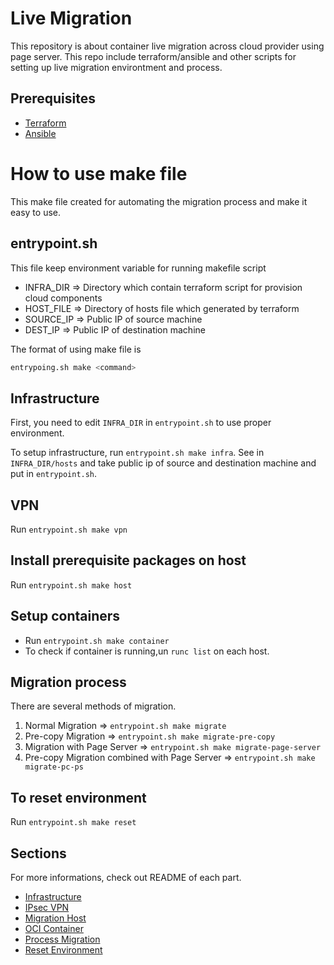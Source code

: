 # Live Migration
This repository is about container live migration across cloud provider using page server. This repo include terraform/ansible and other scripts for setting up live migration environtment and process.

## Prerequisites

- [Terraform](https://www.terraform.io/downloads.html)
- [Ansible](https://docs.ansible.com/ansible/latest/installation_guide/intro_installation.html)


# How to use make file
This make file created for automating the migration process and make it easy to use.
## entrypoint.sh
This file keep environment variable for running makefile script
- INFRA_DIR => Directory which contain terraform script for provision cloud components
- HOST_FILE => Directory of hosts file which generated by terraform
- SOURCE_IP => Public IP of source machine
- DEST_IP => Public IP of destination machine



The format of using make file is
```sh
entrypoing.sh make <command>
```

## Infrastructure
First, you need to edit `INFRA_DIR` in `entrypoint.sh` to use proper environment.

To setup infrastructure, run `entrypoint.sh make infra`. See in `INFRA_DIR/hosts` and take public ip of source and destination machine and put in `entrypoint.sh`.

## VPN
Run `entrypoint.sh make vpn`

## Install prerequisite packages on host
Run `entrypoint.sh make host`

## Setup containers
- Run `entrypoint.sh make container`
- To check if container is running,un `runc list` on each host.

## Migration process
There are several methods of migration.
1. Normal Migration => `entrypoint.sh make migrate`
2. Pre-copy Migration => `entrypoint.sh make migrate-pre-copy`
3. Migration with Page Server => `entrypoint.sh make migrate-page-server`
4. Pre-copy Migration combined with Page Server => `entrypoint.sh make migrate-pc-ps`


## To reset environment
Run `entrypoint.sh make reset`

## Sections
For more informations, check out README of each part.
- [Infrastructure](infrastructure)
- [IPsec VPN](ipsec-vpn)
- [Migration Host](migration-host)
- [OCI Container](oci-container)
- [Process Migration](process-migration)
- [Reset Environment](reset-environment)